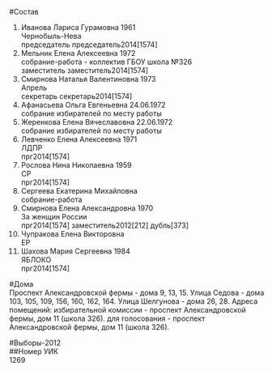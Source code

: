 #Состав  
1. Иванова Лариса Гурамовна 1961  
    Чернобыль-Нева  
    председатель председатель2014[1574]  
2. Мельник Елена Алексеевна 1972  
    собрание-работа - коллектив ГБОУ школа №326  
    заместитель заместитель2014[1574]  
3. Смирнова Наталья Валентиновна 1973  
    Апрель  
    секретарь секретарь2014[1574]  
4. Афанасьева Ольга Евгеньевна 24.06.1972  
    собрание избирателей по месту работы  
5. Жеренкова Елена Вячеславовна 22.06.1972  
    собрание избирателей по месту работы  
6. Левченко Елена Алексеевна 1971  
    ЛДПР  
    прг2014[1574]  
7. Рослова Нина Николаевна 1959  
    СР  
    прг2014[1574]  
8. Сергеева Екатерина Михайловна  
    собрание-работа  
9. Смирнова Елена Александровна 1970  
    За женщин России  
    прг2014[1574] заместитель2012[212] дубль[373]  
10. Чупракова Елена Викторовна  
    ЕР  
11. Шахова Мария Сергеевна 1984  
    ЯБЛОКО  
    прг2014[1574]  
  
#Дома  
Проспект Александровской фермы - дома  9, 13, 15. Улица Седова - дома  103, 105, 109, 156, 160, 162, 164. Улица Шелгунова - дома 26, 28. Адреса помещений: избирательной комиссии - проспект Александровской фермы, дом 11 (школа 326). для голосования - проспект Александровской фермы, дом 11 (школа 326).  
  
#Выборы-2012  
##Номер УИК  
1269  
